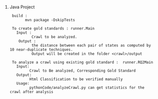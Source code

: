 1. Java Project

        build : 
              mvn package -DskipTests
        
        To create gold standards : runner.Main 
          Input :  
                 Crawl to be analyzed. 
           Output : 
                 the distance between each pair of states as computed by 10 near-duplicate techniques. 
                 Output will be created in the folder <crawl>/output

        To analyze a crawl using existing gold standard :  runner.RQ2Main
          Input: 
                Crawl to Be analyzed, Corresponding Gold Standard
          Output:
                Html Classification to be verified manually 
          Usage:
                pythonCode/analyzeCrawl.py can get statistics for the crawl after analysis
          
         
